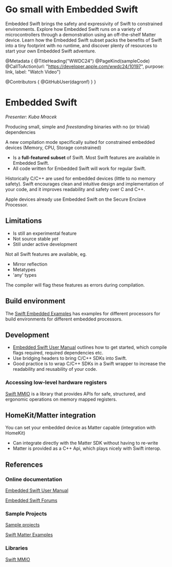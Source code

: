 # Go small with Embedded Swift

Embedded Swift brings the safety and expressivity of Swift to constrained environments. Explore how Embedded Swift runs on a variety of microcontrollers through a demonstration using an off-the-shelf Matter device. Learn how the Embedded Swift subset packs the benefits of Swift into a tiny footprint with no runtime, and discover plenty of resources to start your own Embedded Swift adventure.

@Metadata {
   @TitleHeading("WWDC24")
   @PageKind(sampleCode)
   @CallToAction(url: "https://developer.apple.com/wwdc24/10197", purpose: link, label: "Watch Video")

   @Contributors {
      @GitHubUser(dagronf)
   }
}

# Embedded Swift

*Presenter: Kuba Mracek*

Producing small, simple and *freestanding* binaries with no (or trivial) dependencies

A new compilation mode specifically suited for constrained embedded devices 
(Memory, CPU, Storage constrained)

* Is a **full-featured subset** of Swift. Most Swift features are available in Embedded Swift. 
* All code written for Embedded Swift will work for regular Swift.

Historically C/C++ are used for embedded devices (little to no memory safety).
Swift encourages clean and intuitive design and implementation of your code, 
and it improves readability and safety over C and C++.

Apple devices already use Embedded Swift on the Secure Enclave Processor.

## Limitations

* Is still an experimental feature
* Not source stable *yet*
* Still under active development 

Not all Swift features are available, eg.

* Mirror reflection
* Metatypes
* 'any' types

The compiler will flag these features as errors during compilation.

## Build environment

The [Swift Embedded Examples](https://github.com/apple/swift-embedded-examples) has examples for different
processors for build environments for different embedded processors.

## Development

* [Embedded Swift User Manual](https://github.com/apple/swift/blob/main/docs/EmbeddedSwift/UserManual.md) outlines how
to get started, which compile flags required, required dependencies etc.
* Use bridging headers to bring C/C++ SDKs into Swift.
* Good practice is to wrap C/C++ SDKs in a Swift wrapper to increase the readability and reusability of your code.

### Accessing low-level hardware registers

[Swift MMIO](https://github.com/apple/swift-mmio) is a library that provides APIs for safe, structured, and ergonomic 
operations on memory mapped registers.

## HomeKit/Matter integration

You can set your embedded device as Matter capable (integration with HomeKit)

* Can integrate directly with the Matter SDK without having to re-write
* Matter is provided as a C++ Api, which plays nicely with Swift interop.

## References

### Online documentation

[Embedded Swift User Manual](https://github.com/apple/swift/blob/main/docs/EmbeddedSwift/UserManual.md)

[Embedded Swift Forums](https://forums.swift.org/c/development/embedded/107)

### Sample Projects

[Sample projects](https://github.com/apple/swift-embedded-examples)

[Swift Matter Examples](https://github.com/apple/swift-matter-examples)

### Libraries

[Swift MMIO](https://github.com/apple/swift-mmio)

